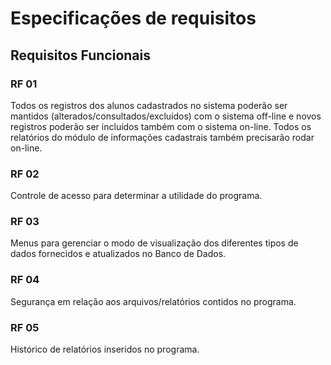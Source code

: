 # Especificações de requisitos

## Requisitos Funcionais

### RF 01

 Todos os registros dos alunos cadastrados no sistema poderão ser mantidos (alterados/consultados/excluídos) com o sistema off-line e novos registros poderão ser incluídos também com o sistema on-line. Todos os relatórios do módulo de informações cadastrais também precisarão rodar on-line.

### RF 02

Controle de acesso para determinar a utilidade do programa.

### RF 03

 Menus para gerenciar o modo de visualização dos diferentes tipos de dados fornecidos e atualizados no Banco de Dados.

### RF 04

 Segurança em relação aos arquivos/relatórios contidos no programa.

### RF 05

Histórico de relatórios inseridos no programa.